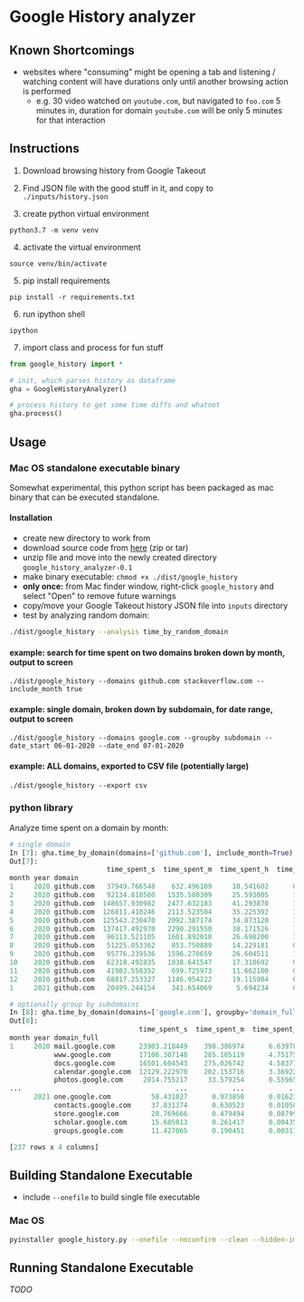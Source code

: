 # Google History analyzer

## Known Shortcomings

  * websites where "consuming" might be opening a tab and listening / watching content will have durations only until another browsing action is performed
    * e.g. 30 video watched on `youtube.com`, but navigated to `foo.com` 5 minutes in, duration for domain `youtube.com` will be only 5 minutes for that interaction

## Instructions

1. Download browsing history from Google Takeout

2. Find JSON file with the good stuff in it, and copy to `./inputs/history.json`

3. create python virtual environment
```
python3.7 -m venv venv
```

4. activate the virtual environment
```
source venv/bin/activate
```

5. pip install requirements
```
pip install -r requirements.txt
```

6. run ipython shell
```
ipython
```

7. import class and process for fun stuff
```python
from google_history import *

# init, which parses history as dataframe
gha = GoogleHistoryAnalyzer()

# process history to get some time diffs and whatnot
gha.process()
```

## Usage

### Mac OS standalone executable binary

Somewhat experimental, this python script has been packaged as mac binary that can be executed standalone.

#### Installation

  - create new directory to work from
  - download source code from [here](https://github.com/ghukill/google_history_analyzer/releases/tag/0.1) (zip or tar)
  - unzip file and move into the newly created directory `google_history_analyzer-0.1`
  - make binary executable: `chmod +x ./dist/google_history`
  - **only once:** from Mac finder window, right-click `google_history` and select "Open" to remove future warnings  
  - copy/move your Google Takeout history JSON file into `inputs` directory  
  - test by analyzing random domain:

```bash
./dist/google_history --analysis time_by_random_domain
``` 

#### example: search for time spent on two domains broken down by month, output to screen

```
./dist/google_history --domains github.com stackoverflow.com --include_month true
```

#### example: single domain, broken down by subdomain, for date range, output to screen

```
./dist/google_history --domains google.com --groupby subdomain --date_start 06-01-2020 --date_end 07-01-2020
```

#### example: ALL domains, exported to CSV file (potentially large)

```
./dist/google_history --export csv
```

### python library

Analyze time spent on a domain by month:
```python
# single domain
In [7]: gha.time_by_domain(domains=['github.com'], include_month=True)
Out[7]: 
                        time_spent_s  time_spent_m  time_spent_h  time_spent_d
month year domain                                                             
1     2020 github.com   37949.766548    632.496109     10.541602      0.439233
2     2020 github.com   92134.818560   1535.580309     25.593005      1.066375
3     2020 github.com  148657.930982   2477.632183     41.293870      1.720578
4     2020 github.com  126811.410246   2113.523504     35.225392      1.467725
5     2020 github.com  125543.230470   2092.387174     34.873120      1.453047
6     2020 github.com  137417.492970   2290.291550     38.171526      1.590480
7     2020 github.com   96113.521105   1601.892018     26.698200      1.112425
8     2020 github.com   51225.053362    853.750889     14.229181      0.592883
9     2020 github.com   95776.239536   1596.270659     26.604511      1.108521
10    2020 github.com   62318.492835   1038.641547     17.310692      0.721279
11    2020 github.com   41983.558352    699.725973     11.662100      0.485921
12    2020 github.com   68817.253327   1146.954222     19.115904      0.796496
1     2021 github.com   20499.244154    341.654069      5.694234      0.237260

# optionally group by subdomains
In [8]: gha.time_by_domain(domains=['google.com'], groupby='domain_full', include_month=True)
Out[8]: 
                                time_spent_s  time_spent_m  time_spent_h  time_spent_d
month year domain_full                                                                
1     2020 mail.google.com      23903.218449    398.386974      6.639783      0.276658
           www.google.com       17106.307148    285.105119      4.751752      0.197990
           docs.google.com      16501.604543    275.026742      4.583779      0.190991
           calendar.google.com  12129.222970    202.153716      3.369229      0.140385
           photos.google.com     2014.755217     33.579254      0.559654      0.023319
...                                      ...           ...           ...           ...
      2021 one.google.com          58.431027      0.973850      0.016231      0.000676
           contacts.google.com     37.831374      0.630523      0.010509      0.000438
           store.google.com        28.769666      0.479494      0.007992      0.000333
           scholar.google.com      15.685013      0.261417      0.004357      0.000182
           groups.google.com       11.427065      0.190451      0.003174      0.000132

[237 rows x 4 columns]
```

## Building Standalone Executable

  * include `--onefile` to build single file executable

### Mac OS
```bash
pyinstaller google_history.py --onefile --noconfirm --clean --hidden-import cmath --hidden-import tabulate --exclude-module PIL --exclude-module IPython --exclude PyInstaller
```

## Running Standalone Executable

*TODO*